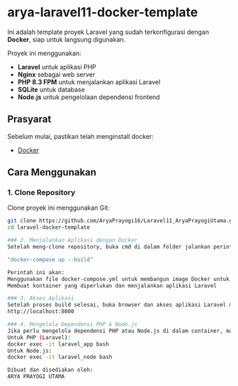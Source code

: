 # arya-laravel11-docker-template

Ini adalah template proyek Laravel yang sudah terkonfigurasi dengan **Docker**, siap untuk langsung digunakan.

Proyek ini menggunakan:
- **Laravel** untuk aplikasi PHP
- **Nginx** sebagai web server
- **PHP 8.3 FPM** untuk menjalankan aplikasi Laravel
- **SQLite** untuk database
- **Node.js** untuk pengelolaan dependensi frontend

## Prasyarat

Sebelum mulai, pastikan telah menginstall docker:
- [Docker](https://www.docker.com/products/docker-desktop) 

## Cara Menggunakan

### 1. Clone Repository

Clone proyek ini menggunakan Git:

```bash
git clone https://github.com/AryaPrayogi16/Laravel11_AryaPrayogiUtama.git
cd laravel-docker-template

### 2. Menjalankan Aplikasi dengan Docker
Setelah meng-clone repository, buka cmd di dalam folder jalankan perintah berikut untuk membangun dan menjalankan container Docker:

"docker-compose up --build"

Perintah ini akan:
Menggunakan file docker-compose.yml untuk membangun image Docker untuk PHP, Nginx, dan Node.js
Membuat kontainer yang diperlukan dan menjalankan aplikasi Laravel

### 3. Akses Aplikasi
Setelah proses build selesai, buka browser dan akses aplikasi Laravel melalui URL:
http://localhost:8000

### 4. Mengelola Dependensi PHP & Node.js
Jika perlu mengelola dependensi PHP atau Node.js di dalam container, masuk ke container menggunakan perintah berikut:
Untuk PHP (Laravel):
docker exec -it laravel_app bash
Untuk Node.js:
docker exec -it laravel_node bash

Dibuat dan disediakan oleh:
ARYA PRAYOGI UTAMA

